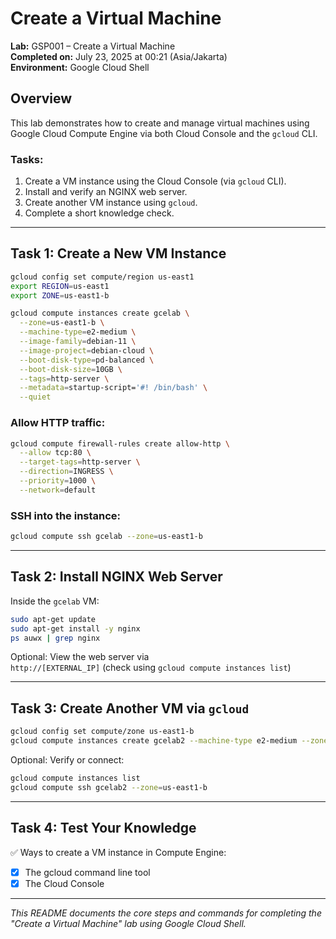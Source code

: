 # Create a Virtual Machine

**Lab:** GSP001 – Create a Virtual Machine  
**Completed on:** July 23, 2025 at 00:21 (Asia/Jakarta)  
**Environment:** Google Cloud Shell

## Overview

This lab demonstrates how to create and manage virtual machines using Google Cloud Compute Engine via both Cloud Console and the `gcloud` CLI.

### Tasks:
1. Create a VM instance using the Cloud Console (via `gcloud` CLI).
2. Install and verify an NGINX web server.
3. Create another VM instance using `gcloud`.
4. Complete a short knowledge check.

---

## Task 1: Create a New VM Instance

```bash
gcloud config set compute/region us-east1
export REGION=us-east1
export ZONE=us-east1-b
```

```bash
gcloud compute instances create gcelab \
  --zone=us-east1-b \
  --machine-type=e2-medium \
  --image-family=debian-11 \
  --image-project=debian-cloud \
  --boot-disk-type=pd-balanced \
  --boot-disk-size=10GB \
  --tags=http-server \
  --metadata=startup-script='#! /bin/bash' \
  --quiet
```

### Allow HTTP traffic:
```bash
gcloud compute firewall-rules create allow-http \
  --allow tcp:80 \
  --target-tags=http-server \
  --direction=INGRESS \
  --priority=1000 \
  --network=default
```

### SSH into the instance:
```bash
gcloud compute ssh gcelab --zone=us-east1-b
```

---

## Task 2: Install NGINX Web Server

Inside the `gcelab` VM:

```bash
sudo apt-get update
sudo apt-get install -y nginx
ps auwx | grep nginx
```

Optional: View the web server via  
`http://[EXTERNAL_IP]` (check using `gcloud compute instances list`)

---

## Task 3: Create Another VM via `gcloud`

```bash
gcloud config set compute/zone us-east1-b
gcloud compute instances create gcelab2 --machine-type e2-medium --zone=$ZONE
```

Optional: Verify or connect:

```bash
gcloud compute instances list
gcloud compute ssh gcelab2 --zone=us-east1-b
```

---

## Task 4: Test Your Knowledge

✅ Ways to create a VM instance in Compute Engine:  
- [x] The gcloud command line tool  
- [x] The Cloud Console

---

*This README documents the core steps and commands for completing the "Create a Virtual Machine" lab using Google Cloud Shell.*  
